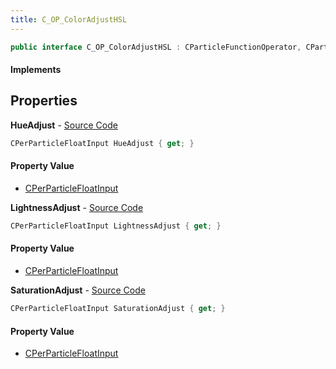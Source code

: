 ```yaml
---
title: C_OP_ColorAdjustHSL
---
```


```csharp
public interface C_OP_ColorAdjustHSL : CParticleFunctionOperator, CParticleFunction, ISchemaClass<CParticleFunction>, ISchemaClass<CParticleFunctionOperator>, ISchemaClass<C_OP_ColorAdjustHSL>, ISchemaField, ISchemaClass, INativeHandle
```

#### Implements

## Properties

**HueAdjust** - [Source Code](https://github.com/swiftly-solution/swiftlys2/blob/master/managed/src/SwiftlyS2.Generated/Schemas/Interfaces/C_OP_ColorAdjustHSL.cs#L16)

```csharp
CPerParticleFloatInput HueAdjust { get; }
```

#### Property Value

- [CPerParticleFloatInput](/docs/api/shared/schemadefinitions/cperparticlefloatinput)

**LightnessAdjust** - [Source Code](https://github.com/swiftly-solution/swiftlys2/blob/master/managed/src/SwiftlyS2.Generated/Schemas/Interfaces/C_OP_ColorAdjustHSL.cs#L20)

```csharp
CPerParticleFloatInput LightnessAdjust { get; }
```

#### Property Value

- [CPerParticleFloatInput](/docs/api/shared/schemadefinitions/cperparticlefloatinput)

**SaturationAdjust** - [Source Code](https://github.com/swiftly-solution/swiftlys2/blob/master/managed/src/SwiftlyS2.Generated/Schemas/Interfaces/C_OP_ColorAdjustHSL.cs#L18)

```csharp
CPerParticleFloatInput SaturationAdjust { get; }
```

#### Property Value

- [CPerParticleFloatInput](/docs/api/shared/schemadefinitions/cperparticlefloatinput)

